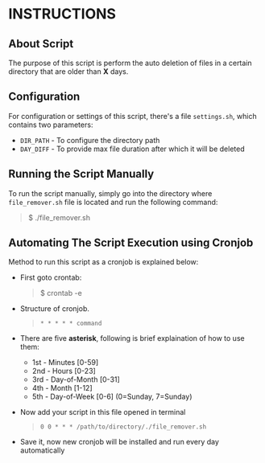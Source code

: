 # INSTRUCTIONS

## About Script

The purpose of this script is perform the auto deletion of files in a certain directory that are older than **X** days. 

## Configuration

For configuration or settings of this script, there's a file ```settings.sh```, which contains two parameters:
* ```DIR_PATH``` - To configure the directory path
* ```DAY_DIFF``` - To provide max file duration after which it will be deleted

## Running the Script Manually

To run the script manually, simply go into the directory where ```file_remover.sh``` file is located and run the following command:
> $ ./file_remover.sh

## Automating The Script Execution using Cronjob

Method to run this script as a cronjob is explained below:
* First goto crontab:
  > $ crontab -e
* Structure of cronjob.
  > ```* * * * * command```
* There are five **asterisk**, following is brief explaination of how to use them:
  *  1st - Minutes [0-59]
  *  2nd - Hours [0-23]
  *  3rd - Day-of-Month [0-31]
  *  4th - Month [1-12]
  *  5th - Day-of-Week [0-6] (0=Sunday, 7=Sunday)
* Now add your script in this file opened in terminal
  > ```0 0 * * * /path/to/directory/./file_remover.sh```
  
* Save it, now new cronjob will be installed and run every day automatically
